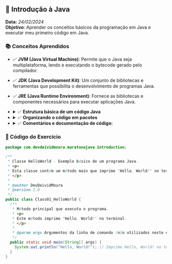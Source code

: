 ## 📌 Introdução à Java
**Data:** _24/02/2024_  
**Objetivo**: Aprender os conceitos básicos da programação em Java e executar meu primeiro código em Java.

### 📚 Conceitos Aprendidos

  - ✅ **JVM (Java Virtual Machine)**: Permite que o Java seja multiplataforma, lendo e executando o bytecode gerado pelo compilador.
  - ✅ **JDK (Java Development Kit)**: Um conjunto de bibliotecas e ferramentas que possibilita o desenvolvimento de programas Java.
  - ✅ **JRE (Java Runtime Environment)**: Fornece as bibliotecas e componentes necessários para executar aplicações Java.
  - <details>
      <summary>✅ <strong>Estrutura básica de um código Java</strong></summary>
      <ul>
        <li>Toda aplicação Java começa com <code>main()</code>.</li>
        <li>A classe deve ter o mesmo nome do arquivo. (<code>Main.java</code> → <code>class Main</code>)</li>
        <li><code>System.out.println()</code> imprime no console.</li>
        <li>Palavras-chave importantes:
          <ul>
            <li><code>public</code> → Visibilidade</li>
            <li><code>static</code> → Execução sem criar um objeto</li>
            <li><code>void</code> → Sem retorno</li>
          </ul>
        </li>
        <li>Java diferencia maiúsculas de minúsculas (<code>Main</code> ≠ <code>main</code>).</li>
      </ul>
    </details>
  - <details>
      <summary>✅ <strong>Organizando o código em pacotes</strong></summary>
      <ul>
        <li>Pacotes ajudam a organizar melhor o código e evitar conflitos de nomes.</li>
        <li>Segue-se a convenção de nome baseada no domínio do projeto:
          <ul>
            <li><strong>Exemplo:</strong> Se o domínio for <code>devdeividmoura.com</code>, o pacote ficaria:
              <pre>
    com.devdeividmoura.projeto
              </pre>
            </li>
          </ul>
        </li>
        <li>Para usar pacotes, declaramos <code>package</code> no início do arquivo Java:
          <pre>
    package com.devdeividmoura.maratonajava.introduction;
          </pre>
        </li>
        <li>O nome do pacote deve ser escrito em <strong>letras minúsculas</strong>.</li>
      </ul>
    </details>

  - <details>
    <summary>✅ <strong>Comentários e documentação de código: </strong></summary>
    <ul>
      <li>Comentários de linha única: <code>// Comentário</code></li>
      <li>Comentários de múltiplas linhas:
        <pre>
     /*
      * Comentário em múltiplas linhas
      */
         </pre>
       </li>
       <li><strong>JavaDoc:</strong> Usado para documentar classes e métodos, gerando documentação HTML.
         <pre>
    /**
     * Esta classe representa um exemplo básico em Java.
     */
    public class HelloWorld {
         /**
          * Método principal que imprime "Hello, World!" no terminal.
          * @param args Argumentos da linha de comando (não utilizados).
          */
         public static void main(String[] args) {
             System.out.println("Hello, World!");
         }
    }
         </pre>
       </li>
    </ul>
  </details>

### 📝 Código do Exercício

```java
package com.devdeividmoura.maratonajava.introduction;

/**
 * Classe HelloWorld - Exemplo básico de um programa Java.
 * <p>
 * Esta classe contém um método main que imprime "Hello, World!" no terminal.
 * </p>
 *
 * @author DevDeividMoura
 * @version 1.0
 */
public class Class01_HelloWorld {
  /**
   * Método principal que executa o programa.
   * <p>
   * Este método imprime "Hello, World!" no terminal.
   * </p>
   *
   * @param args Argumentos da linha de comando (não utilizados neste exemplo).
   */
  public static void main(String[] args) {
    System.out.println("Hello, World!"); // Imprime Hello, World! no terminal
  }
}
```